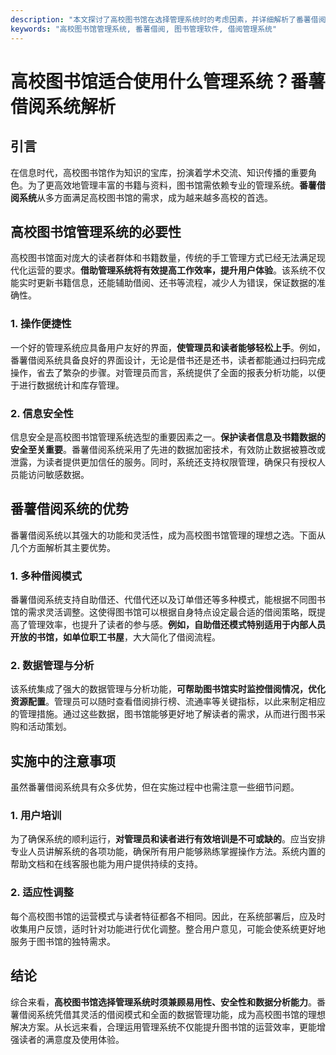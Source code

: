 ```yaml
---
description: "本文探讨了高校图书馆在选择管理系统时的考虑因素，并详细解析了番薯借阅系统的优势及应用场景。"
keywords: "高校图书馆管理系统, 番薯借阅, 图书管理软件, 借阅管理系统"
---
```

# 高校图书馆适合使用什么管理系统？番薯借阅系统解析

## 引言

在信息时代，高校图书馆作为知识的宝库，扮演着学术交流、知识传播的重要角色。为了更高效地管理丰富的书籍与资料，图书馆需依赖专业的管理系统。**番薯借阅系统**从多方面满足高校图书馆的需求，成为越来越多高校的首选。

## 高校图书馆管理系统的必要性

高校图书馆面对庞大的读者群体和书籍数量，传统的手工管理方式已经无法满足现代化运营的要求。**借助管理系统将有效提高工作效率，提升用户体验**。该系统不仅能实时更新书籍信息，还能辅助借阅、还书等流程，减少人为错误，保证数据的准确性。

### 1. 操作便捷性

一个好的管理系统应具备用户友好的界面，**使管理员和读者能够轻松上手**。例如，番薯借阅系统具备良好的界面设计，无论是借书还是还书，读者都能通过扫码完成操作，省去了繁杂的步骤。对管理员而言，系统提供了全面的报表分析功能，以便于进行数据统计和库存管理。

### 2. 信息安全性

信息安全是高校图书馆管理系统选型的重要因素之一。**保护读者信息及书籍数据的安全至关重要**。番薯借阅系统采用了先进的数据加密技术，有效防止数据被篡改或泄露，为读者提供更加信任的服务。同时，系统还支持权限管理，确保只有授权人员能访问敏感数据。

## 番薯借阅系统的优势

番薯借阅系统以其强大的功能和灵活性，成为高校图书馆管理的理想之选。下面从几个方面解析其主要优势。

### 1. 多种借阅模式

番薯借阅系统支持自助借还、代借代还以及订单借还等多种模式，能根据不同图书馆的需求灵活调整。这使得图书馆可以根据自身特点设定最合适的借阅策略，既提高了管理效率，也提升了读者的参与感。**例如，自助借还模式特别适用于内部人员开放的书馆，如单位职工书屋**，大大简化了借阅流程。

### 2. 数据管理与分析

该系统集成了强大的数据管理与分析功能，**可帮助图书馆实时监控借阅情况，优化资源配置**。管理员可以随时查看借阅排行榜、流通率等关键指标，以此来制定相应的管理措施。通过这些数据，图书馆能够更好地了解读者的需求，从而进行图书采购和活动策划。

## 实施中的注意事项

虽然番薯借阅系统具有众多优势，但在实施过程中也需注意一些细节问题。

### 1. 用户培训

为了确保系统的顺利运行，**对管理员和读者进行有效培训是不可或缺的**。应当安排专业人员讲解系统的各项功能，确保所有用户能够熟练掌握操作方法。系统内置的帮助文档和在线客服也能为用户提供持续的支持。

### 2. 适应性调整

每个高校图书馆的运营模式与读者特征都各不相同。因此，在系统部署后，应及时收集用户反馈，适时针对功能进行优化调整。整合用户意见，可能会使系统更好地服务于图书馆的独特需求。

## 结论

综合来看，**高校图书馆选择管理系统时须兼顾易用性、安全性和数据分析能力**。番薯借阅系统凭借其灵活的借阅模式和全面的数据管理功能，成为高校图书馆的理想解决方案。从长远来看，合理运用管理系统不仅能提升图书馆的运营效率，更能增强读者的满意度及使用体验。
